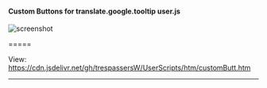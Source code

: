 #### Custom Buttons for **translate.google.tooltip** user.js
 
  ![screenshot](cbutts.png) 

=====

View: https://cdn.jsdelivr.net/gh/trespassersW/UserScripts/htm/customButt.htm

----


